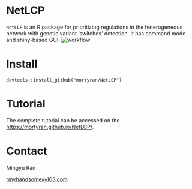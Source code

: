 # NetLCP
`NetLCP` is an R package for prioritizing regulations in the heterogeneous network with genetic variant ‘switches’ detection. It has command mode and shiny-based GUI.
![workflow](https://github.com/mortyran/NetLCP/raw/main/Workflow.png)

# Install
`devtools::install_github("mortyran/NetLCP")`
# Tutorial
The complete tutorial can be accessed on the https://mortyran.github.io/NetLCP/.
# Contact
Mingyu Ran

rmyhandsome@163.com
